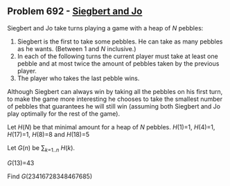 ## Problem 692 - [Siegbert and Jo](https://projecteuler.net/problem=692)

Siegbert and Jo take turns playing a game with a heap of <i>N</i> pebbles:
1. Siegbert is the first to take some pebbles. He can take as many pebbles as he wants. (Between 1 and <i>N</i> inclusive.)
2. In each of the following turns the current player must take at least one pebble and at most twice the amount of pebbles taken by the previous player.
3. The player who takes the last pebble wins.

Although Siegbert can always win by taking all the pebbles on his first turn, to make the game more interesting he chooses to take the smallest number of pebbles that guarantees he will still win (assuming both Siegbert and Jo play optimally for the rest of the game).

Let <i>H</i>(<i>N</i>) be that minimal amount for a heap of <i>N</i> pebbles.
<i>H</i>(1)=1, <i>H</i>(4)=1, <i>H</i>(17)=1, <i>H</i>(8)=8 and <i>H</i>(18)=5

Let <i>G</i>(<i>n</i>) be ∑<sub><i>k</i>=1..<i>n</i></sub> <i>H</i>(<i>k</i>).

<i>G</i>(13)=43

Find <i>G</i>(23416728348467685)